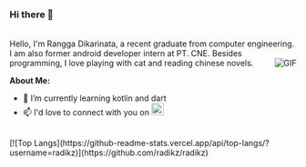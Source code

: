 ### Hi there 👋 
</br>
Hello, I'm Rangga Dikarinata, a recent graduate from computer engineering. I am also former android developer intern at PT. CNE. Besides programming, I love playing with cat and reading chinese novels.
<img align="right" alt="GIF" src="https://media.giphy.com/media/LHZyixOnHwDDy/giphy.gif" />

**About Me:**
- 🌱 I’m currently learning kotlin and dart
- 📫 I'd love to connect with you on  <a href="https://www.linkedin.com/in/rangga-dikarinata/">
  <img alt="Rangga's linkdein" width="22px" src="https://cdn.jsdelivr.net/npm/simple-icons@v3/icons/linkedin.svg" />
</a>
</br>
[![Top Langs](https://github-readme-stats.vercel.app/api/top-langs/?username=radikz)](https://github.com/radikz/radikz)

